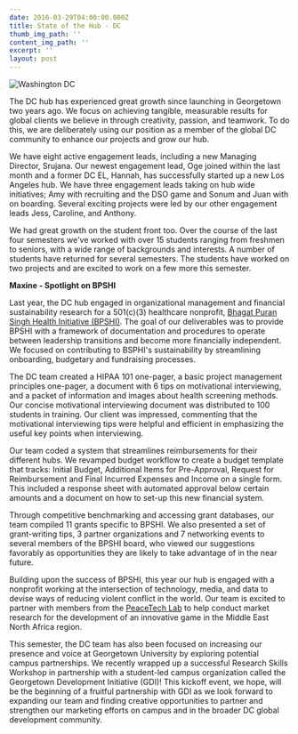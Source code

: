 ```yaml
---
date: 2016-03-29T04:00:00.000Z
title: State of the Hub - DC
thumb_img_path: ''
content_img_path: ''
excerpt: ''
layout: post
---
```

![](/images/8892957.jpg "Washington DC")

The DC hub has experienced great growth since launching in Georgetown two years ago. We focus on achieving tangible, measurable results for global clients we believe in through creativity, passion, and teamwork. To do this, we are deliberately using our position as a member of the global DC community to enhance our projects and grow our hub.


We have eight active engagement leads, including a new Managing Director, Srujana. Our newest engagement lead, Oge joined within the last month and a former DC EL, Hannah, has successfully started up a new Los Angeles hub. We have three engagement leads taking on hub wide initiatives; Amy with recruiting and the DSO game and Sonum and Juan with on boarding. Several exciting projects were led by our other engagement leads Jess, Caroline, and Anthony.


We had great growth on the student front too. Over the course of the last four semesters we've worked with over 15 students ranging from freshmen to seniors, with a wide range of backgrounds and interests. A number of students have returned for several semesters. The students have worked on two projects and are excited to work on a few more this semester. 

**Maxine - Spotlight on BPSHI**

Last year, the DC hub engaged in organizational management and financial sustainability research for a 501(c)(3) healthcare nonprofit, [Bhagat Puran Singh Health Initiative (BPSHI)](http://bpshi.com/). The goal of our deliverables was to provide BPSHI with a framework of documentation and procedures to operate between leadership transitions and become more financially independent. We focused on contributing to BSPHI's sustainability by streamlining onboarding, budgetary and fundraising processes.

The DC team created a HIPAA 101 one-pager, a basic project management principles one-pager, a document with 6 tips on motivational interviewing, and a packet of information and images about health screening methods. Our concise motivational interviewing document was distributed to 100 students in training. Our client was impressed, commenting that the motivational interviewing tips were helpful and efficient in emphasizing the useful key points when interviewing.

Our team coded a system that streamlines reimbursements for their different hubs. We revamped budget workflow to create a budget template that tracks: Initial Budget, Additional Items for Pre-Approval, Request for Reimbursement and Final Incurred Expenses and Income on a single form. This included a response sheet with automated approval below certain amounts and a document on how to set-up this new financial system.

Through competitive benchmarking and accessing grant databases, our team compiled 11 grants specific to BPSHI. We also presented a set of grant-writing tips, 3 partner organizations and 7 networking events to several members of the BPSHI board, who viewed our suggestions favorably as opportunities they are likely to take advantage of in the near future.

Building upon the success of BPSHI, this year our hub is engaged with a nonprofit working at the intersection of technology, media, and data to devise ways of reducing violent conflict in the world. Our team is excited to partner with members from the [PeaceTech Lab](http://www.usip.org/programs/projects/the-peacetech-lab) to help conduct market research for the development of an innovative game in the Middle East North Africa region.

This semester, the DC team has also been focused on increasing our presence and voice at Georgetown University by exploring potential campus partnerships. We recently wrapped up a successful Research Skills Workshop in partnership with a student-led campus organization called the Georgetown Development Initiative (GDI)! This kickoff event, we hope, will be the beginning of a fruitful partnership with GDI as we look forward to expanding our team and finding creative opportunities to partner and strengthen our marketing efforts on campus and in the broader DC global development community.